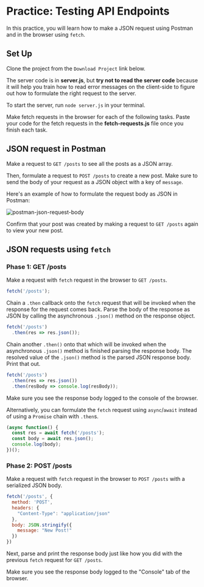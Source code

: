 # Practice: Testing API Endpoints

In this practice, you will learn how to make a JSON request using Postman and in
the browser using `fetch`.

## Set Up

Clone the project from the `Download Project` link below.

The server code is in __server.js__, but **try not to read the server code**
because it will help you train how to read error messages on the client-side to
figure out how to formulate the right request to the server.

To start the server, run `node server.js` in your terminal.

Make fetch requests in the browser for each of the following tasks. Paste your
code for the fetch requests in the __fetch-requests.js__ file once you finish
each task.

## JSON request in Postman

Make a request to `GET /posts` to see all the posts as a JSON array.

Then, formulate a request to `POST /posts` to create a new post. Make sure to
send the body of your request as a JSON object with a key of `message`.

Here's an example of how to formulate the request body as JSON in Postman:

![postman-json-request-body]

Confirm that your post was created by making a request to `GET /posts` again
to view your new post.

## JSON requests using `fetch`

### Phase 1: GET /posts

Make a request with `fetch` request in the browser to `GET /posts`.

```js
fetch('/posts');
```

Chain a `.then` callback onto the `fetch` request that will be invoked when the
response for the request comes back. Parse the body of the response as JSON by
calling the asynchronous `.json()` method on the response object.

```js
fetch('/posts')
  .then(res => res.json());
```

Chain another `.then()` onto that which will be invoked when the asynchronous
`.json()` method is finished parsing the response body. The resolved value of
the `.json()` method is the parsed JSON response body. Print that out.

```js
fetch('/posts')
  .then(res => res.json())
  .then(resBody => console.log(resBody));
```

Make sure you see the response body logged to the console of the browser.

Alternatively, you can formulate the `fetch` request using `async`/`await`
instead of using a `Promise` chain with `.then`s.

```js
(async function() {
  const res = await fetch('/posts');
  const body = await res.json();
  console.log(body);
})();
```

### Phase 2: POST /posts

Make a request with `fetch` request in the browser to `POST /posts` with a
serialized JSON body.

```js
fetch('/posts', {
  method: 'POST',
  headers: {
    "Content-Type": "application/json"
  },
  body: JSON.stringify({
    message: "New Post!"
  })
})
```

Next, parse and print the response body just like how you did with the previous
`fetch` request for `GET /posts`.

Make sure you see the response body logged to the "Console" tab of the browser.

[postman-json-request-body]: https://appacademy-open-assets.s3-us-west-1.amazonaws.com/Modular-Curriculum/content/week-08/assets/postman-json-request-body.PNG
